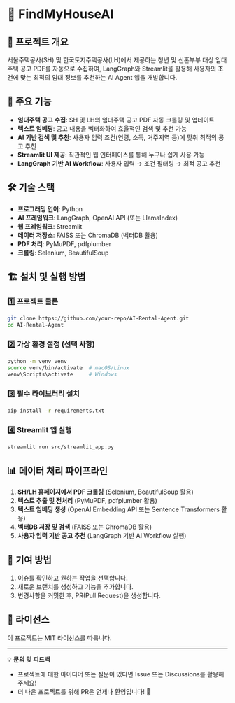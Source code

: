 # 🏡 FindMyHouseAI

## 📌 프로젝트 개요
서울주택공사(SH) 및 한국토지주택공사(LH)에서 제공하는 청년 및 신혼부부 대상 임대주택 공고 PDF를 자동으로 수집하여, LangGraph와 Streamlit을 활용해 사용자의 조건에 맞는 최적의 임대 정보를 추천하는 AI Agent 앱을 개발합니다.

## 🚀 주요 기능
- **임대주택 공고 수집**: SH 및 LH의 임대주택 공고 PDF 자동 크롤링 및 업데이트
- **텍스트 임베딩**: 공고 내용을 벡터화하여 효율적인 검색 및 추천 가능
- **AI 기반 검색 및 추천**: 사용자 입력 조건(연령, 소득, 거주지역 등)에 맞춰 최적의 공고 추천
- **Streamlit UI 제공**: 직관적인 웹 인터페이스를 통해 누구나 쉽게 사용 가능
- **LangGraph 기반 AI Workflow**: 사용자 입력 → 조건 필터링 → 최적 공고 추천

## 🛠️ 기술 스택
- **프로그래밍 언어**: Python
- **AI 프레임워크**: LangGraph, OpenAI API (또는 LlamaIndex)
- **웹 프레임워크**: Streamlit
- **데이터 저장소**: FAISS 또는 ChromaDB (벡터DB 활용)
- **PDF 처리**: PyMuPDF, pdfplumber
- **크롤링**: Selenium, BeautifulSoup

## 🏗️ 설치 및 실행 방법
### 1️⃣ 프로젝트 클론
```bash
git clone https://github.com/your-repo/AI-Rental-Agent.git
cd AI-Rental-Agent
```

### 2️⃣ 가상 환경 설정 (선택 사항)
```bash
python -m venv venv
source venv/bin/activate  # macOS/Linux
venv\Scripts\activate     # Windows
```

### 3️⃣ 필수 라이브러리 설치
```bash
pip install -r requirements.txt
```

### 4️⃣ Streamlit 앱 실행
```bash
streamlit run src/streamlit_app.py
```

## 📊 데이터 처리 파이프라인
1. **SH/LH 홈페이지에서 PDF 크롤링** (Selenium, BeautifulSoup 활용)
2. **텍스트 추출 및 전처리** (PyMuPDF, pdfplumber 활용)
3. **텍스트 임베딩 생성** (OpenAI Embedding API 또는 Sentence Transformers 활용)
4. **벡터DB 저장 및 검색** (FAISS 또는 ChromaDB 활용)
5. **사용자 입력 기반 공고 추천** (LangGraph 기반 AI Workflow 실행)

## 🤝 기여 방법
1. 이슈를 확인하고 원하는 작업을 선택합니다.
2. 새로운 브랜치를 생성하고 기능을 추가합니다.
3. 변경사항을 커밋한 후, PR(Pull Request)을 생성합니다.

## 📜 라이선스
이 프로젝트는 MIT 라이선스를 따릅니다.

---

💡 **문의 및 피드백**
- 프로젝트에 대한 아이디어 또는 질문이 있다면 Issue 또는 Discussions를 활용해주세요!
- 더 나은 프로젝트를 위해 PR은 언제나 환영입니다! 🙌
